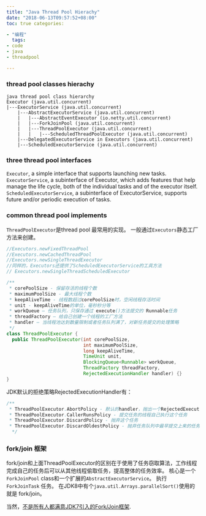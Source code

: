 ```yaml
---
title: "Java Thread Pool Hierachy"
date: "2018-06-13T09:57:52+08:00"
toc: true categories:

- "编程"
  tags:
- code
- java
- threadpool

---
```


### thread pool classes hierachy

```text
java thread pool class hierarchy
Executor (java.util.concurrent)
|---ExecutorService (java.util.concurrent)
    |---AbstractExecutorService (java.util.concurrent)
    |   |---AbstractEventExecutor (io.netty.util.concurrent)
    |   |---ForkJoinPool (java.util.concurrent)
    |   |---ThreadPoolExecutor (java.util.concurrent)
    |   |   |---ScheduledThreadPoolExecutor (java.util.concurrent)
    |---DelegatedExecutorService in Executors (java.util.concurrent)
    |---ScheduledExecutorService (java.util.concurrent)

```

### three thread pool interfaces

`Executor`, a simple interface that supports launching new tasks.
`ExecutorService`, a subinterface of Executor, which adds features that help manage the life cycle, both of the
individual tasks and of the executor itself.
`ScheduledExecutorService`, a subinterface of ExecutorService, supports future and/or periodic execution of tasks.

### common thread pool implements

`ThreadPoolExecutor`是thread pool 最常用的实现。 一般通过`Executors`静态工厂方法来创建。

```java
//Executors.newFixedThreadPool
//Executors.newCachedThreadPool
//Executors.newSingleThreadExecutor
//同样的，Executors还提供了ScheduledExecutorService的工具方法
// Executors.newSingleThreadScheduledExecutor
```
```java
/**
 * corePoolSize - 保留存活的线程个数
 * maximumPoolSize - 最大线程个数
 * keepAliveTime - 线程数超过corePoolSize时，空闲线程存活时间
 * unit - keepAliveTime的单位，毫秒秒分等
 * workQueue – 任务队列，只保存通过 execute()方法提交的 Runnable任务
 * threadFactory – 给自己创建一个线程的工厂方法
 * handler – 当线程池达到数量限制或者任务队列满了，对新任务提交的处理策略
 */
class ThreadPoolExecutor {
  public ThreadPoolExecutor(int corePoolSize,
                            int maximumPoolSize,
                            long keepAliveTime,
                            TimeUnit unit,
                            BlockingQueue<Runnable> workQueue,
                            ThreadFactory threadFactory,
                            RejectedExecutionHandler handler) {}
}
```
JDK默认的拒绝策略RejectedExecutionHandler有：
```java
/**
 * ThreadPoolExecutor.AbortPolicy - 默认的handler，抛出一个RejectedExecutionException
 * ThreadPoolExecutor.CallerRunsPolicy - 提交任务的线程自己执行这个任务
 * ThreadPoolExecutor.DiscardPolicy - 抛弃这个任务
 * ThreadPoolExecutor.DiscardOldestPolicy - 抛弃任务队列中最早提交上来的任务，然后尝试重新提交当前这个任务
  */

```

### fork/join 框架
fork/join和上面ThreadPoolExecutor的区别在于使用了任务窃取算法，工作线程完成自己的任务后可以从其他线程偷取任务，提高整体的任务效率。
核心是一个`ForkJoinPool` class和一个扩展的`AbstractExecutorService`。   执行`ForkJoinTask` 任务。
在JDK8中有个`java.util.Arrays.parallelSort()`使用的就是 fork/join。

当然，[不是所有人都满意JDK7引入的Fork/Join框架](http://coopsoft.com/ar/CalamityArticle.html).


